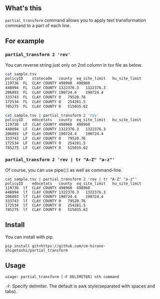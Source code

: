 ## What's this
`partial_transform` command allows you to apply text transformation command to a part of each line.

## For example
### `partial_transform 2 'rev'`

You can reverse string just only on 2nd column in tsv file as below.

```bash
cat sample.tsv
policyID	statecode	county	eq_site_limit	hu_site_limit
119736	FL	CLAY COUNTY	498960	498960
448094	FL	CLAY COUNTY	1322376.3	1322376.3
206893	FL	CLAY COUNTY	190724.4	190724.4
333743	FL	CLAY COUNTY	0	79520.76
172534	FL	CLAY COUNTY	0	254281.5
785275	FL	CLAY COUNTY	0	515035.62

cat sample.tsv | partial_transform 2 'rev'
policyID	edocetats	county	eq_site_limit	hu_site_limit
119736	LF	CLAY COUNTY	498960	498960
448094	LF	CLAY COUNTY	1322376.3	1322376.3
206893	LF	CLAY COUNTY	190724.4	190724.4
333743	LF	CLAY COUNTY	0	79520.76
172534	LF	CLAY COUNTY	0	254281.5
785275	LF	CLAY COUNTY	0	515035.62
```

### `partial_transform 2 'rev | tr "A-Z" "a-z"'`
Of course, you can use pipe(`|`) as well as command-line.

```
cat sample.tsv | partial_transform 2 'rev | tr "A-Z" "a-z"'
policyID	edocetats	county	eq_site_limit	hu_site_limit
119736	lf	CLAY COUNTY	498960	498960
448094	lf	CLAY COUNTY	1322376.3	1322376.3
206893	lf	CLAY COUNTY	190724.4	190724.4
333743	lf	CLAY COUNTY	0	79520.76
172534	lf	CLAY COUNTY	0	254281.5
785275	lf	CLAY COUNTY	0	515035.62
```

## Install
You can install with pip.

```
pip install git+https://github.com/cm-hirano-shigetoshi/partial_transform
```

## Usage
```
usage: partial_transform [-F DELIMITER] nth command
```

`-F`: Specify delimiter. The default is awk style(separated with spaces and tabs).

